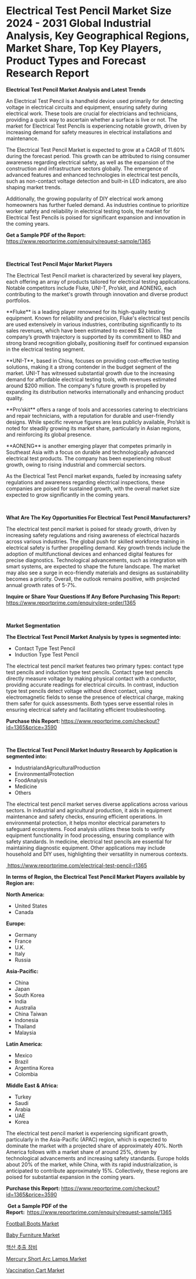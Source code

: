 <p><h1>Electrical Test Pencil Market Size 2024 - 2031 Global Industrial Analysis, Key Geographical Regions, Market Share, Top Key Players, Product Types and Forecast Research Report</h1></p><p><strong>Electrical Test Pencil Market Analysis and Latest Trends</strong></p>
<p><p>An Electrical Test Pencil is a handheld device used primarily for detecting voltage in electrical circuits and equipment, ensuring safety during electrical work. These tools are crucial for electricians and technicians, providing a quick way to ascertain whether a surface is live or not. The market for Electrical Test Pencils is experiencing notable growth, driven by increasing demand for safety measures in electrical installations and maintenance.</p><p>The Electrical Test Pencil Market is expected to grow at a CAGR of 11.60% during the forecast period. This growth can be attributed to rising consumer awareness regarding electrical safety, as well as the expansion of the construction and infrastructure sectors globally. The emergence of advanced features and enhanced technologies in electrical test pencils, such as non-contact voltage detection and built-in LED indicators, are also shaping market trends. </p><p>Additionally, the growing popularity of DIY electrical work among homeowners has further fueled demand. As industries continue to prioritize worker safety and reliability in electrical testing tools, the market for Electrical Test Pencils is poised for significant expansion and innovation in the coming years.</p></p>
<p><strong>Get a Sample PDF of the Report:&nbsp;</strong> <a href="https://www.reportprime.com/enquiry/request-sample/1365">https://www.reportprime.com/enquiry/request-sample/1365</a></p>
<p>&nbsp;</p>
<p><strong>Electrical Test Pencil Major Market Players</strong></p>
<p><p>The Electrical Test Pencil market is characterized by several key players, each offering an array of products tailored for electrical testing applications. Notable competitors include Fluke, UNI-T, Pro’skit, and AONENG, each contributing to the market's growth through innovation and diverse product portfolios.</p><p>**Fluke** is a leading player renowned for its high-quality testing equipment. Known for reliability and precision, Fluke's electrical test pencils are used extensively in various industries, contributing significantly to its sales revenues, which have been estimated to exceed $2 billion. The company’s growth trajectory is supported by its commitment to R&D and strong brand recognition globally, positioning itself for continued expansion in the electrical testing segment.</p><p>**UNI-T**, based in China, focuses on providing cost-effective testing solutions, making it a strong contender in the budget segment of the market. UNI-T has witnessed substantial growth due to the increasing demand for affordable electrical testing tools, with revenues estimated around $200 million. The company's future growth is propelled by expanding its distribution networks internationally and enhancing product quality.</p><p>**Pro’skit** offers a range of tools and accessories catering to electricians and repair technicians, with a reputation for durable and user-friendly designs. While specific revenue figures are less publicly available, Pro’skit is noted for steadily growing its market share, particularly in Asian regions, and reinforcing its global presence.</p><p>**AONENG** is another emerging player that competes primarily in Southeast Asia with a focus on durable and technologically advanced electrical test products. The company has been experiencing robust growth, owing to rising industrial and commercial sectors.</p><p>As the Electrical Test Pencil market expands, fueled by increasing safety regulations and awareness regarding electrical inspections, these companies are poised for sustained growth, with the overall market size expected to grow significantly in the coming years.</p></p>
<p>&nbsp;</p>
<p><strong>What Are The Key Opportunities For Electrical Test Pencil Manufacturers?</strong></p>
<p><p>The electrical test pencil market is poised for steady growth, driven by increasing safety regulations and rising awareness of electrical hazards across various industries. The global push for skilled workforce training in electrical safety is further propelling demand. Key growth trends include the adoption of multifunctional devices and enhanced digital features for precise diagnostics. Technological advancements, such as integration with smart systems, are expected to shape the future landscape. The market may also see a surge in eco-friendly materials and designs as sustainability becomes a priority. Overall, the outlook remains positive, with projected annual growth rates of 5-7%.</p></p>
<p><strong>Inquire or Share Your Questions If Any Before Purchasing This Report:</strong> <a href="https://www.reportprime.com/enquiry/pre-order/1365">https://www.reportprime.com/enquiry/pre-order/1365</a></p>
<p>&nbsp;</p>
<p><strong>Market Segmentation</strong></p>
<p><strong>The Electrical Test Pencil Market Analysis by types is segmented into:</strong></p>
<p><ul><li>Contact Type Test Pencil</li><li>Induction Type Test Pencil</li></ul></p>
<p><p>The electrical test pencil market features two primary types: contact type test pencils and induction type test pencils. Contact type test pencils directly measure voltage by making physical contact with a conductor, providing accurate readings for electrical circuits. In contrast, induction type test pencils detect voltage without direct contact, using electromagnetic fields to sense the presence of electrical charge, making them safer for quick assessments. Both types serve essential roles in ensuring electrical safety and facilitating efficient troubleshooting.</p></p>
<p><strong>Purchase this Report:&nbsp;</strong><a href="https://www.reportprime.com/checkout?id=1365&price=3590">https://www.reportprime.com/checkout?id=1365&price=3590</a></p>
<p>&nbsp;</p>
<p><strong>The Electrical Test Pencil Market Industry Research by Application is segmented into:</strong></p>
<p><ul><li>IndustrialandAgriculturalProduction</li><li>EnvironmentalProtection</li><li>FoodAnalysis</li><li>Medicine</li><li>Others</li></ul></p>
<p><p>The electrical test pencil market serves diverse applications across various sectors. In industrial and agricultural production, it aids in equipment maintenance and safety checks, ensuring efficient operations. In environmental protection, it helps monitor electrical parameters to safeguard ecosystems. Food analysis utilizes these tools to verify equipment functionality in food processing, ensuring compliance with safety standards. In medicine, electrical test pencils are essential for maintaining diagnostic equipment. Other applications may include household and DIY uses, highlighting their versatility in numerous contexts.</p></p>
<p><a href="https://www.reportprime.com/electrical-test-pencil-r1365">&nbsp;https://www.reportprime.com/electrical-test-pencil-r1365</a></p>
<p><strong>In terms of Region, the Electrical Test Pencil Market Players available by Region are:</strong></p>
<p>
    <p> <strong> North America: </strong>
        <ul>
            <li>United States</li>
            <li>Canada</li>
        </ul>
        </p> 
    <p> <strong> Europe: </strong>
        <ul>
            <li>Germany</li>
            <li>France</li>
            <li>U.K.</li>
            <li>Italy</li>
            <li>Russia</li>
        </ul>
        </p> 
    <p> <strong> Asia-Pacific: </strong>
        <ul>
            <li>China</li>
            <li>Japan</li>
            <li>South Korea</li>
            <li>India</li>
            <li>Australia</li>
            <li>China Taiwan</li>
            <li>Indonesia</li>
            <li>Thailand</li>
            <li>Malaysia</li>
        </ul>
        </p> 
    <p> <strong> Latin America: </strong>
        <ul>
            <li>Mexico</li>
            <li>Brazil</li>
            <li>Argentina Korea</li>
            <li>Colombia</li>
        </ul>
        </p> 
    <p> <strong> Middle East & Africa: </strong>
        <ul>
            <li>Turkey</li>
            <li>Saudi</li>
            <li>Arabia</li>
            <li>UAE</li>
            <li>Korea</li>
        </ul>
    </p>
    </p>
<p><p>The electrical test pencil market is experiencing significant growth, particularly in the Asia-Pacific (APAC) region, which is expected to dominate the market with a projected share of approximately 40%. North America follows with a market share of around 25%, driven by technological advancements and increasing safety standards. Europe holds about 20% of the market, while China, with its rapid industrialization, is anticipated to contribute approximately 15%. Collectively, these regions are poised for substantial expansion in the coming years.</p></p>
<p><strong>Purchase this Report: </strong><a href="https://www.reportprime.com/checkout?id=1365&price=3590">https://www.reportprime.com/checkout?id=1365&price=3590</a></p>
<p>&nbsp;<strong>Get a Sample PDF of the Report:&nbsp;&nbsp;</strong><a href="https://www.reportprime.com/enquiry/request-sample/1365">https://www.reportprime.com/enquiry/request-sample/1365</a></p>
<p><strong></strong></p>
<p><p><a href="https://www.linkedin.com/pulse/global-perspectives-football-boots-market-trends-challenges-q0d4f?trackingId=EdMLDhAjQoq7mnNCZCGvrw%3D%3D">Football Boots Market</a></p><p><a href="https://www.linkedin.com/pulse/global-perspectives-baby-furniture-market-trends-challenges-9disf?trackingId=2eKkzYElQnKd%2BYcDqJM4fg%3D%3D">Baby Furniture Market</a></p><p><a href="https://medium.com/@deangaylotyrd8909867/%ED%95%B5%EC%82%B0-%EC%B6%94%EC%B6%9C-%EC%9E%A5%EB%B9%84-%EC%8B%9C%EC%9E%A5-%EA%B7%9C%EB%AA%A8-%EC%84%B1%EC%9E%A5-%EB%8F%99%ED%96%A5-%EB%B0%8F-%EC%82%B0%EC%97%85-%EB%B6%84%EC%84%9D-%EC%9C%A0%ED%98%95%EB%B3%84-%EC%9D%91%EC%9A%A9-%EB%B6%84%EC%95%BC%EB%B3%84-%EB%B0%8F-2024%EB%85%84%EB%B6%80%ED%84%B0-2031%EB%85%84%EA%B9%8C%EC%A7%80%EC%9D%98-%EC%98%88%EC%B8%A1-dbb443affafe">핵산 추출 장비</a></p><p><a href="https://issuu.com/reportprime-2/docs/mercury-short-arc-lamps-market-size_217c01eaf59d8f">Mercury Short Arc Lamps Market</a></p><p><a href="https://issuu.com/reportprime-2/docs/vaccination-cart-market-size-2030.p_7df47349a5e2ea">Vaccination Cart Market</a></p></p>